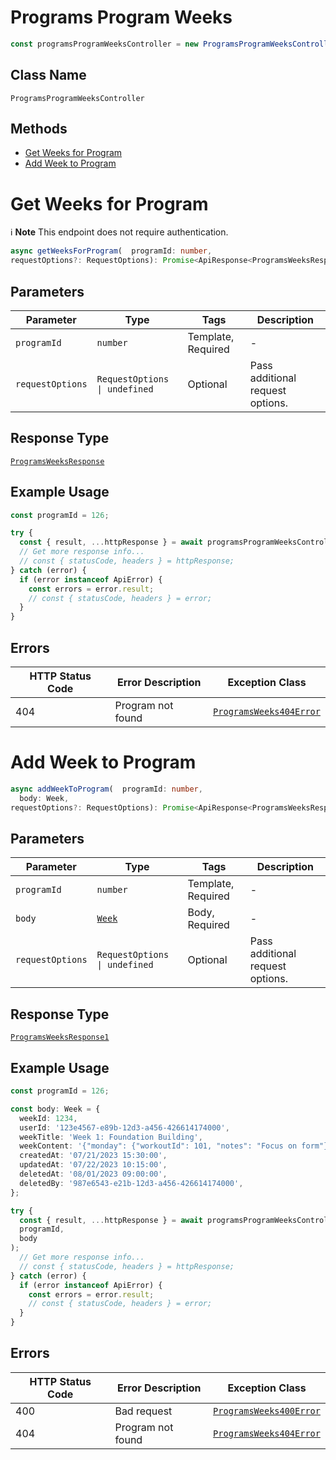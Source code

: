 # Programs Program Weeks

```ts
const programsProgramWeeksController = new ProgramsProgramWeeksController(client);
```

## Class Name

`ProgramsProgramWeeksController`

## Methods

* [Get Weeks for Program](../../doc/controllers/programs-program-weeks.md#get-weeks-for-program)
* [Add Week to Program](../../doc/controllers/programs-program-weeks.md#add-week-to-program)


# Get Weeks for Program

:information_source: **Note** This endpoint does not require authentication.

```ts
async getWeeksForProgram(  programId: number,
requestOptions?: RequestOptions): Promise<ApiResponse<ProgramsWeeksResponse>>
```

## Parameters

| Parameter | Type | Tags | Description |
|  --- | --- | --- | --- |
| `programId` | `number` | Template, Required | - |
| `requestOptions` | `RequestOptions \| undefined` | Optional | Pass additional request options. |

## Response Type

[`ProgramsWeeksResponse`](../../doc/models/programs-weeks-response.md)

## Example Usage

```ts
const programId = 126;

try {
  const { result, ...httpResponse } = await programsProgramWeeksController.getWeeksForProgram(programId);
  // Get more response info...
  // const { statusCode, headers } = httpResponse;
} catch (error) {
  if (error instanceof ApiError) {
    const errors = error.result;
    // const { statusCode, headers } = error;
  }
}
```

## Errors

| HTTP Status Code | Error Description | Exception Class |
|  --- | --- | --- |
| 404 | Program not found | [`ProgramsWeeks404Error`](../../doc/models/programs-weeks-404-error.md) |


# Add Week to Program

```ts
async addWeekToProgram(  programId: number,
  body: Week,
requestOptions?: RequestOptions): Promise<ApiResponse<ProgramsWeeksResponse1>>
```

## Parameters

| Parameter | Type | Tags | Description |
|  --- | --- | --- | --- |
| `programId` | `number` | Template, Required | - |
| `body` | [`Week`](../../doc/models/week.md) | Body, Required | - |
| `requestOptions` | `RequestOptions \| undefined` | Optional | Pass additional request options. |

## Response Type

[`ProgramsWeeksResponse1`](../../doc/models/programs-weeks-response-1.md)

## Example Usage

```ts
const programId = 126;

const body: Week = {
  weekId: 1234,
  userId: '123e4567-e89b-12d3-a456-426614174000',
  weekTitle: 'Week 1: Foundation Building',
  weekContent: '{"monday": {"workoutId": 101, "notes": "Focus on form"}, "wednesday": {"workoutId": 102, "notes": "Increase weight if possible"}, "friday": {"workoutId": 103, "notes": "Cool down properly"}}',
  createdAt: '07/21/2023 15:30:00',
  updatedAt: '07/22/2023 10:15:00',
  deletedAt: '08/01/2023 09:00:00',
  deletedBy: '987e6543-e21b-12d3-a456-426614174000',
};

try {
  const { result, ...httpResponse } = await programsProgramWeeksController.addWeekToProgram(
  programId,
  body
);
  // Get more response info...
  // const { statusCode, headers } = httpResponse;
} catch (error) {
  if (error instanceof ApiError) {
    const errors = error.result;
    // const { statusCode, headers } = error;
  }
}
```

## Errors

| HTTP Status Code | Error Description | Exception Class |
|  --- | --- | --- |
| 400 | Bad request | [`ProgramsWeeks400Error`](../../doc/models/programs-weeks-400-error.md) |
| 404 | Program not found | [`ProgramsWeeks404Error`](../../doc/models/programs-weeks-404-error.md) |

